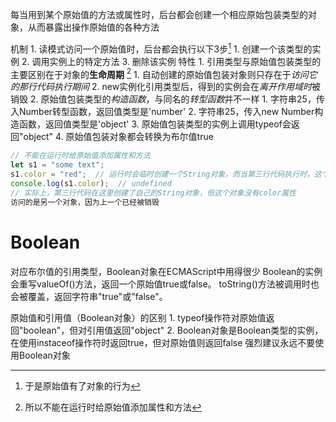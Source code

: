 每当用到某个原始值的方法或属性时，后台都会创建一个相应原始包装类型的对象，从而暴露出操作原始值的各种方法

机制
	1. 读模式访问一个原始值时，后台都会执行以下3步[^1]
		1. 创建一个该类型的实例
		2. 调用实例上的特定方法
		3. 删除该实例
特性
	1. 引用类型与原始值包装类型的主要区别在于对象的**生命周期** [^2] 
		1. 自动创建的原始值包装对象则只存在于*访问它的那行代码执行期间* 
		2. new实例化引用类型后，得到的实例会在*离开作用域时*被销毁
	2. 原始值包装类型的*构造函数*，与同名的*转型函数*并不一样
		1. 字符串25，传入Number转型函数，返回值类型是'number'
		2. 字符串25，传入new Number构造函数，返回值类型是'object'
	3. 原始值包装类型的实例上调用typeof会返回"object"
	4. 原始值包装对象都会转换为布尔值true

```js
// 不能在运行时给原始值添加属性和方法
let s1 = "some text";
s1.color = "red";  // 运行时会临时创建一个String对象，而当第三行代码执行时，这个对象已经被销毁了
console.log(s1.color);  // undefined
// 实际上，第三行代码在这里创建了自己的String对象，但这个对象没有color属性
访问的是另一个对象，因为上一个已经被销毁
```

# Boolean
对应布尔值的引用类型，Boolean对象在ECMAScript中用得很少
Boolean的实例会重写valueOf()方法，返回一个原始值true或false。
toString()方法被调用时也会被覆盖，返回字符串"true"或"false"。

原始值和引用值（Boolean对象）的区别
	1. typeof操作符对原始值返回"boolean"，但对引用值返回"object"
	2. Boolean对象是Boolean类型的实例，在使用instaceof操作符时返回true，但对原始值则返回false
强烈建议永远不要使用Boolean对象


[^1]: 于是原始值有了对象的行为
[^2]: 所以不能在运行时给原始值添加属性和方法